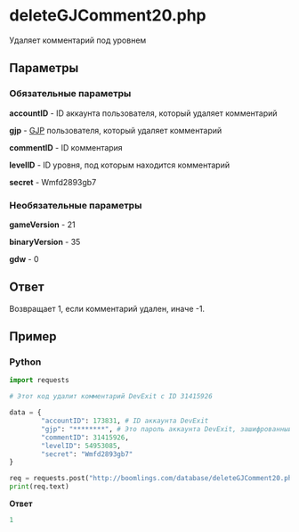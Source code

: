 # deleteGJComment20.php

Удаляет комментарий под уровнем

## Параметры

### Обязательные параметры

**accountID** - ID аккаунта пользователя, который удаляет комментарий

**gjp** - [GJP](/topics/encryption/gjp.md) пользователя, который удаляет комментарий

**commentID** - ID комментария

**levelID** - ID уровня, под которым находится комментарий

**secret** - Wmfd2893gb7

### Необязательные параметры

**gameVersion** - 21

**binaryVersion** - 35

**gdw** - 0

## Ответ

Возвращает 1, если комментарий удален, иначе -1.

## Пример

<!-- tabs:start -->

### **Python**

```py
import requests

# Этот код удалит комментарий DevExit с ID 31415926

data = {
        "accountID": 173831, # ID аккаунта DevExit
        "gjp": "********", # Это пароль аккаунта DevExit, зашифрованный через GJP
        "commentID": 31415926,
        "levelID": 54953085,
        "secret": "Wmfd2893gb7"
}

req = requests.post("http://boomlings.com/database/deleteGJComment20.php", data=data)
print(req.text)
```

**Ответ**
```py
1
```

<!-- tabs:end -->